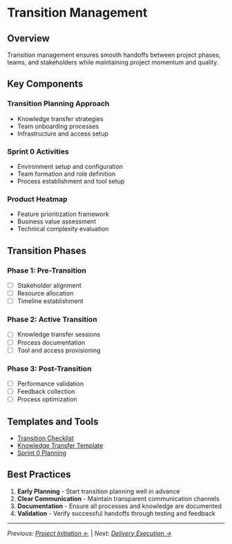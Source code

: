 # Transition Management

## Overview

Transition management ensures smooth handoffs between project phases, teams, and stakeholders while maintaining project momentum and quality.

## Key Components

### Transition Planning Approach
- Knowledge transfer strategies
- Team onboarding processes
- Infrastructure and access setup

### Sprint 0 Activities
- Environment setup and configuration
- Team formation and role definition
- Process establishment and tool setup

### Product Heatmap
- Feature prioritization framework
- Business value assessment
- Technical complexity evaluation

## Transition Phases

### Phase 1: Pre-Transition
- [ ] Stakeholder alignment
- [ ] Resource allocation
- [ ] Timeline establishment

### Phase 2: Active Transition
- [ ] Knowledge transfer sessions
- [ ] Process documentation
- [ ] Tool and access provisioning

### Phase 3: Post-Transition
- [ ] Performance validation
- [ ] Feedback collection
- [ ] Process optimization

## Templates and Tools

- [Transition Checklist](../appendix/sdlc-tools/transition-checklist.md)
- [Knowledge Transfer Template](../appendix/sdlc-tools/knowledge-transfer.md)
- [Sprint 0 Planning](../appendix/sdlc-tools/sprint-0-planning.md)

## Best Practices

1. **Early Planning** - Start transition planning well in advance
2. **Clear Communication** - Maintain transparent communication channels
3. **Documentation** - Ensure all processes and knowledge are documented
4. **Validation** - Verify successful handoffs through testing and feedback

---

*Previous: [Project Initiation ←](../project-initiation/)* | *Next: [Delivery Execution →](../delivery-execution/)*
